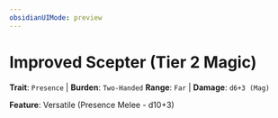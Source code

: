 ```yaml
---
obsidianUIMode: preview
---
```

# Improved Scepter (Tier 2 Magic)

**Trait**: `Presence` | **Burden**: `Two-Handed`
**Range**: `Far` | **Damage**: `d6+3 (Mag)`

**Feature**: Versatile (Presence Melee - d10+3)
